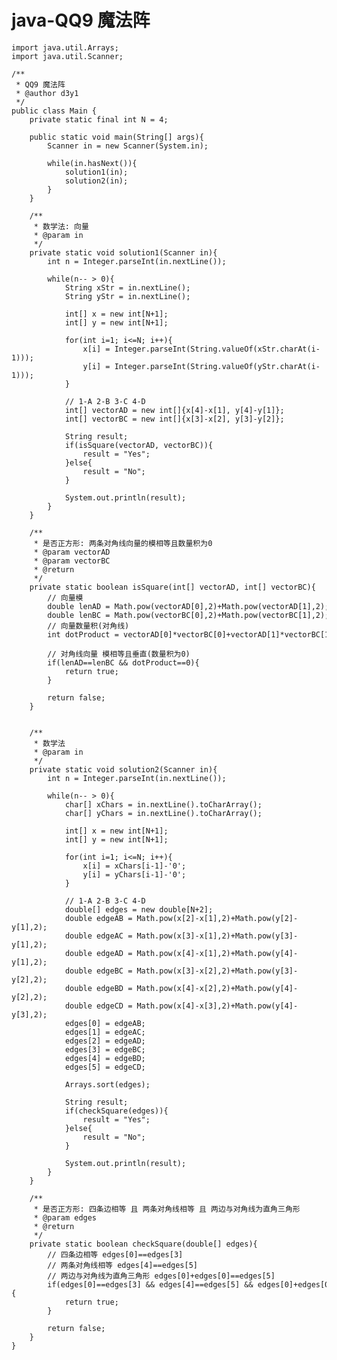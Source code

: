 # java-QQ9 魔法阵


    import java.util.Arrays;
    import java.util.Scanner;
    
    /**
     * QQ9 魔法阵
     * @author d3y1
     */
    public class Main {
        private static final int N = 4;
    
        public static void main(String[] args){
            Scanner in = new Scanner(System.in);
    
            while(in.hasNext()){
                solution1(in);
                solution2(in);
            }
        }
    
        /**
         * 数学法: 向量
         * @param in
         */
        private static void solution1(Scanner in){
            int n = Integer.parseInt(in.nextLine());
    
            while(n-- > 0){
                String xStr = in.nextLine();
                String yStr = in.nextLine();
    
                int[] x = new int[N+1];
                int[] y = new int[N+1];
    
                for(int i=1; i<=N; i++){
                    x[i] = Integer.parseInt(String.valueOf(xStr.charAt(i-1)));
                    y[i] = Integer.parseInt(String.valueOf(yStr.charAt(i-1)));
                }
    
                // 1-A 2-B 3-C 4-D
                int[] vectorAD = new int[]{x[4]-x[1], y[4]-y[1]};
                int[] vectorBC = new int[]{x[3]-x[2], y[3]-y[2]};
    
                String result;
                if(isSquare(vectorAD, vectorBC)){
                    result = "Yes";
                }else{
                    result = "No";
                }
    
                System.out.println(result);
            }
        }
    
        /**
         * 是否正方形: 两条对角线向量的模相等且数量积为0
         * @param vectorAD
         * @param vectorBC
         * @return
         */
        private static boolean isSquare(int[] vectorAD, int[] vectorBC){
            // 向量模
            double lenAD = Math.pow(vectorAD[0],2)+Math.pow(vectorAD[1],2);
            double lenBC = Math.pow(vectorBC[0],2)+Math.pow(vectorBC[1],2);
            // 向量数量积(对角线)
            int dotProduct = vectorAD[0]*vectorBC[0]+vectorAD[1]*vectorBC[1];
    
            // 对角线向量 模相等且垂直(数量积为0)
            if(lenAD==lenBC && dotProduct==0){
                return true;
            }
    
            return false;
        }
    
        
        /**
         * 数学法
         * @param in
         */
        private static void solution2(Scanner in){
            int n = Integer.parseInt(in.nextLine());
    
            while(n-- > 0){
                char[] xChars = in.nextLine().toCharArray();
                char[] yChars = in.nextLine().toCharArray();
    
                int[] x = new int[N+1];
                int[] y = new int[N+1];
    
                for(int i=1; i<=N; i++){
                    x[i] = xChars[i-1]-'0';
                    y[i] = yChars[i-1]-'0';
                }
                
                // 1-A 2-B 3-C 4-D
                double[] edges = new double[N+2];
                double edgeAB = Math.pow(x[2]-x[1],2)+Math.pow(y[2]-y[1],2);
                double edgeAC = Math.pow(x[3]-x[1],2)+Math.pow(y[3]-y[1],2);
                double edgeAD = Math.pow(x[4]-x[1],2)+Math.pow(y[4]-y[1],2);
                double edgeBC = Math.pow(x[3]-x[2],2)+Math.pow(y[3]-y[2],2);
                double edgeBD = Math.pow(x[4]-x[2],2)+Math.pow(y[4]-y[2],2);
                double edgeCD = Math.pow(x[4]-x[3],2)+Math.pow(y[4]-y[3],2);
                edges[0] = edgeAB;
                edges[1] = edgeAC;
                edges[2] = edgeAD;
                edges[3] = edgeBC;
                edges[4] = edgeBD;
                edges[5] = edgeCD;
    
                Arrays.sort(edges);
                
                String result;
                if(checkSquare(edges)){
                    result = "Yes";
                }else{
                    result = "No";
                }
    
                System.out.println(result);
            }
        }
    
        /**
         * 是否正方形: 四条边相等 且 两条对角线相等 且 两边与对角线为直角三角形
         * @param edges
         * @return
         */
        private static boolean checkSquare(double[] edges){
            // 四条边相等 edges[0]==edges[3]
            // 两条对角线相等 edges[4]==edges[5]
            // 两边与对角线为直角三角形 edges[0]+edges[0]==edges[5]
            if(edges[0]==edges[3] && edges[4]==edges[5] && edges[0]+edges[0]==edges[5]){
                return true;
            }
    
            return false;
        }
    }

  

